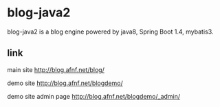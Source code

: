 # blog-java2
blog-java2 is a blog engine powered by java8, Spring Boot 1.4, mybatis3.

## link
main site
http://blog.afnf.net/blog/

demo site
http://blog.afnf.net/blogdemo/

demo site admin page 
http://blog.afnf.net/blogdemo/_admin/
